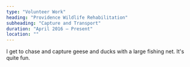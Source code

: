 ```yaml
---
type: "Volunteer Work"
heading: "Providence Wildlife Rehabilitation"
subheading: "Capture and Transport"
duration: "April 2016 – Present"
location: ""
---
```


I get to chase and capture geese and ducks with a large fishing net. It's quite fun.
